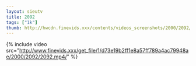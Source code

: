 ```yaml
--- 
layout: sieutv
title: 2092
tags: ["1k"]
thumb: http://hwcdn.finevids.xxx/contents/videos_screenshots/2000/2092/preview.mp4.jpg
---
```

{% include video src="http://www.finevids.xxx/get_file/1/d73e19b2ff1e8a57ff789a4ac79948ae/2000/2092/2092.mp4/" %} 
